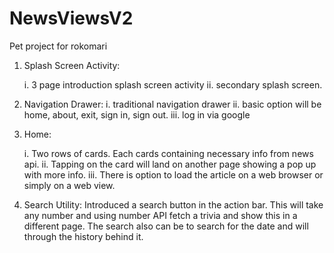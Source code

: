 # NewsViewsV2
Pet project for rokomari


1. Splash Screen Activity:

      i.  3 page introduction splash screen activity 
      ii. secondary splash screen. 

2. Navigation Drawer:
      i.   traditional navigation drawer
      ii.  basic option will be home, about, exit, sign in, sign out.
      iii. log in via google
3. Home:

      i.   Two rows of cards. Each cards containing necessary info from  news api.
      ii.  Tapping on the card will land on another page showing a pop up with more info.
      iii. There is option to load the article on a web browser or simply on a web view.
      
4. Search Utility: Introduced a search button in the action bar. This will take any number
and using number API fetch a trivia and show this in a different page. The search also
can be to search for the date and will through the history behind it.
